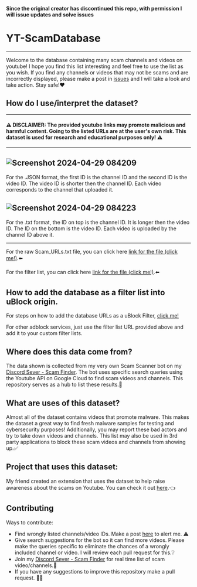 **Since the original creator has discontinued this repo, with permission I will issue updates and solve issues**

# YT-ScamDatabase
---------------------
Welcome to the database containing many scam channels and videos on youtube! I hope you find this list interesting and feel free to use the list as you wish. If you find any channels or videos that may not be scams and are incorrectly displayed, please make a post in [issues](https://github.com/Incrypters/YT-ScamDatabase/issues) and I will take a look and take action. Stay safe!❤️

## How do I use/interpret the dataset?

---------------------
#### ⚠️ DISCLAIMER: The provided youtube links may promote malicious and harmful content. Going to the listed URLs are at the user's own risk. This dataset is used for research and educational purposes only! ⚠️
---------------------

![Screenshot 2024-04-29 084209](https://github.com/Incrypters/YT-ScamDatabase/assets/164966896/dec04cea-4a02-412e-a5c6-61450168c751)
-------------------
For the .JSON format, the first ID is the channel ID and the second ID is the video ID. The video ID is shorter then the channel ID. Each video corresponds to the channel that uploaded it.

![Screenshot 2024-04-29 084223](https://github.com/Incrypters/YT-ScamDatabase/assets/164966896/59198028-bf84-4ba9-b46d-dd0d576e8588)
-------------------
For the .txt format, the ID on top is the channel ID. It is longer then the video ID. The ID on the bottom is the video ID. Each video is uploaded by the channel ID above it.

-------------------
For the raw Scam_URLs.txt file, you can click here [link for the file (click me!)](https://raw.githubusercontent.com/Incrypters/YT-ScamDatabase/main/Scam_URLs.txt).⬅️

For the filter list, you can click here [link for the file (click me!)](https://raw.githubusercontent.com/Incrypters/YT-ScamDatabase/main/YT-Scam_URLs_FilterList.txt).⬅️

## How to add the database as a filter list into uBlock origin.
For steps on how to add the database URLs as a uBlock Filter, [click me!](https://incrypters.github.io/YT-ScamDatabase/uBlock_Filter_Steps)

For other adblock services, just use the filter list URL provided above and add it to your custom filter lists.

## Where does this data come from?
The data shown is collected from my very own Scam Scanner bot on my [Discord Sever - Scam Finder](https://discord.gg/fpJbN4kBEk). The bot uses specific search queries using the Youtube API on Google Cloud to find scam videos and channels. This repository serves as a hub to list these results.🙂

## What are uses of this dataset?
Almost all of the dataset contains videos that promote malware. This makes the dataset a great way to find fresh malware samples for testing and cybersecurity purposes! Additionally, you may report these bad actors and try to take down videos and channels. This list may also be used in 3rd party applications to block these scam videos and channels from showing up.✅

## Project that uses this dataset:
My friend created an extension that uses the dataset to help raise awareness about the scams on Youtube. You can check it out [here](https://github.com/oMaster120o/No-ScamTubers).👈

## Contributing
Ways to contribute:
- Find wrongly listed channels/video IDs. Make a post [here](https://github.com/Incrypters/YT-ScamDatabase/issues) to alert me. ⚠️
- Give search suggestions for the bot so it can find more videos. Please make the queries specific to eliminate the chances of a wrongly included channel or video. I will review each pull request for this.❔
- Join my [Discord Sever - Scam Finder](https://discord.gg/fpJbN4kBEk) for real time list of scam video/channels.🤗
- If you have any suggestions to improve this repository make a pull request. 🙋‍♂️
